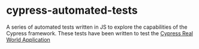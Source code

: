 # cypress-automated-tests


A series of automated tests written in JS to explore the capabilities of the Cypress framework. These tests have been written to test the [Cypress Real World Application](https://github.com/cypress-io/cypress-realworld-app)
